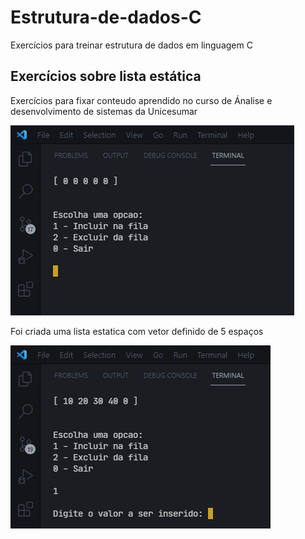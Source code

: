 # Estrutura-de-dados-C
Exercícios para treinar estrutura de dados em linguagem C
<h2>Exercícios sobre lista estática</h2>
<p>Exercícios para fixar conteudo aprendido no curso de Ánalise e desenvolvimento de sistemas da Unicesumar</p>
<img src="src/assets/Screenshot_1.png"> 
<p>Foi criada uma lista estatica com vetor definido de 5 espaços</p>
<img src="src/assets/Screenshot_2.png">

<h2><Exercício para lista dinâmica</h2>
